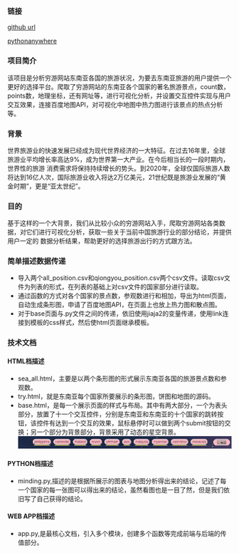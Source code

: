 ### 链接
[github url](https://github.com/LXRjiayou/Python)

[pythonanywhere](xinru5python.pythonanywhere.com)

### 项目简介
该项目是分析穷游网站东南亚各国的旅游状况，为要去东南亚旅游的用户提供一个更好的选择平台。爬取了穷游网站的东南亚各个国家的著名旅游景点，count数，points数，地理坐标，还有网址等，进行可视化分析，并设置交互控件实现与用户交互效果，连接百度地图API，对可视化中地图中热力图进行该景点的热点分析等。
### 背景
世界旅游业的快速发展已经成为现代世界经济的一大特征。在过去16年里，全球旅游业平均增长率高达9%，成为世界第一大产业。在今后相当长的一段时期内，世界性的旅游
消费需求将保持持续增长的势头。到2020年，全球仅国际旅游人数将达到16亿人次，国际旅游业收入将达2万亿美元，21世纪既是旅游业发展的“黄金时期”，更是“亚太世纪”。
### 目的
基于这样的一个大背景，我们从比较小众的穷游网站入手，爬取穷游网站各类数据，对它们进行可视化分析，获取一些关于当前中国旅游行业的部分结论，并提供用户一定的
数据分析结果，帮助更好的选择旅游出行的方式跟方法。
### 简单描述数据传递
* 导入两个all_position.csv和qiongyou_position.csv两个csv文件。读取csv文件为列表的形式，在列表的基础上对csv文件的国家部分进行读取。
* 通过函数的方式对各个国家的景点数，参观数进行和相加，导出为html页面，自动生成条形图，申请了百度地图API，在页面上也放上热力图和散点图。
* 对于base页面与.py文件之间的传递，依旧使用jiaja2的变量传递，使用link连接到模板的css样式，然后使html页面继承模板。

### 技术文档
#### HTML档描述
* sea_all.html，主要是以两个条形图的形式展示东南亚各国的旅游景点数和参观数。
* try.html，就是东南亚每个国家所要展示的条形图，饼图和地图的源码。
* base.html，是每一个展示页面的样式与布局。其中有两大部分，一个为表头部分，放置了十一个交互控件，分别是东南亚和东南亚的十个国家的跳转按钮，该控件有达到一个交互的效果，鼠标悬停时可以做到两个submit按钮的交换；另一个部分为背景部分，背景采用了动态的星空背景。
![img](1.png)
#### PYTHON档描述
* minding.py,描述的是根据所展示的图表与地图分析得出来的结论，记述了每一个国家的每一张图可以得出来的结论，虽然看图也是一目了然，但是我们依旧写了自己获得的结论。
#### WEB APP档描述
* app.py,是最核心文档，引入多个模块，创建多个函数等完成前端与后端的传值部分。
